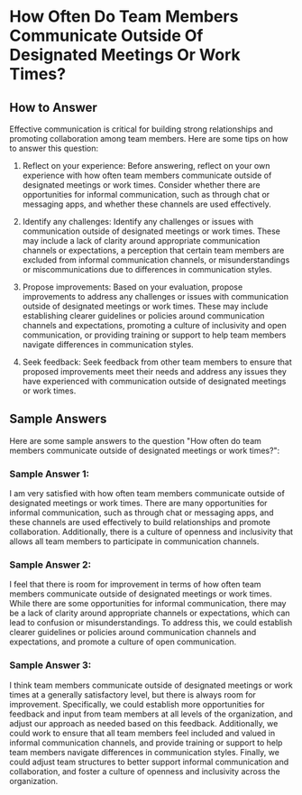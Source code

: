 How Often Do Team Members Communicate Outside Of Designated Meetings Or Work Times?
==========================================================================================================

How to Answer
-------------

Effective communication is critical for building strong relationships and promoting collaboration among team members. Here are some tips on how to answer this question:

1. Reflect on your experience: Before answering, reflect on your own experience with how often team members communicate outside of designated meetings or work times. Consider whether there are opportunities for informal communication, such as through chat or messaging apps, and whether these channels are used effectively.

2. Identify any challenges: Identify any challenges or issues with communication outside of designated meetings or work times. These may include a lack of clarity around appropriate communication channels or expectations, a perception that certain team members are excluded from informal communication channels, or misunderstandings or miscommunications due to differences in communication styles.

3. Propose improvements: Based on your evaluation, propose improvements to address any challenges or issues with communication outside of designated meetings or work times. These may include establishing clearer guidelines or policies around communication channels and expectations, promoting a culture of inclusivity and open communication, or providing training or support to help team members navigate differences in communication styles.

4. Seek feedback: Seek feedback from other team members to ensure that proposed improvements meet their needs and address any issues they have experienced with communication outside of designated meetings or work times.

Sample Answers
--------------

Here are some sample answers to the question "How often do team members communicate outside of designated meetings or work times?":

### Sample Answer 1:

I am very satisfied with how often team members communicate outside of designated meetings or work times. There are many opportunities for informal communication, such as through chat or messaging apps, and these channels are used effectively to build relationships and promote collaboration. Additionally, there is a culture of openness and inclusivity that allows all team members to participate in communication channels.

### Sample Answer 2:

I feel that there is room for improvement in terms of how often team members communicate outside of designated meetings or work times. While there are some opportunities for informal communication, there may be a lack of clarity around appropriate channels or expectations, which can lead to confusion or misunderstandings. To address this, we could establish clearer guidelines or policies around communication channels and expectations, and promote a culture of open communication.

### Sample Answer 3:

I think team members communicate outside of designated meetings or work times at a generally satisfactory level, but there is always room for improvement. Specifically, we could establish more opportunities for feedback and input from team members at all levels of the organization, and adjust our approach as needed based on this feedback. Additionally, we could work to ensure that all team members feel included and valued in informal communication channels, and provide training or support to help team members navigate differences in communication styles. Finally, we could adjust team structures to better support informal communication and collaboration, and foster a culture of openness and inclusivity across the organization.
